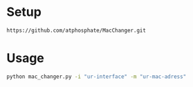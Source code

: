 # Setup
```bash
https://github.com/atphosphate/MacChanger.git
```
# Usage
```bash
python mac_changer.py -i "ur-interface" -m "ur-mac-adress"
```
